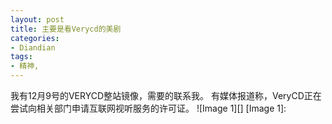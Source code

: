 ```yaml
---
layout: post
title: 主要是看Verycd的美剧
categories:
- Diandian
tags:
- 精神, 
---
```

我有12月9号的VERYCD整站镜像，需要的联系我。 有媒体报道称，VeryCD正在尝试向相关部门申请互联网视听服务的许可证。 !\[Image 1\]\[\] \[Image 1\]: